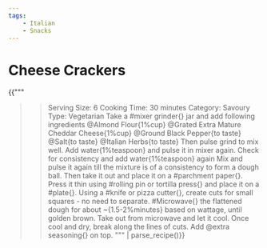 ```yaml
---
tags:
    - Italian
    - Snacks
---
```


# Cheese Crackers

{{"""
>> Serving Size: 6
>> Cooking Time: 30 minutes
>> Category: Savoury
>> Type: Vegetarian
Take a #mixer grinder{} jar and add following ingredients
@Almond Flour{1%cup}
@Grated Extra Mature Cheddar Cheese{1%cup}
@Ground Black Pepper{to taste}
@Salt{to taste}
@Italian Herbs{to taste}
Then pulse grind to mix well.
Add water{1%teaspoon} and pulse it in mixer again.
Check for consistency and add water{1%teaspoon} again
Mix and pulse it again till the mixture is of a consistency to form a dough ball.
Then take it out and place it on a #parchment paper{}.
Press it thin using #rolling pin or tortilla press{} and place it on a #plate{}.
Using a #knife or pizza cutter{}, create cuts for small squares - no need to separate.
#Microwave{} the flattened dough for about ~{1.5-2%minutes} based on wattage, until golden brown.
Take out from microwave and let it cool.
Once cool and dry, break along the lines of cuts.
Add @extra seasoning{} on top.
""" | parse_recipe()}}